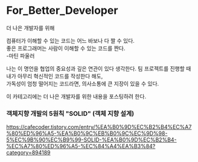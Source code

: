 # For_Better_Developer
더 나은 개발자를 위해

컴퓨터가 이해할 수 있는 코드는 어느 바보나 다 짤 수 있다.  
좋은 프로그래머는 사람이 이해할 수 있는 코드를 짠다.   
-마틴 파울러

나는 이 명언을 협업의 중요성과 깊은 연관이 있다 생각한다. 팀 프로젝트를 진행할 때 내가 아무리 혁신적인 코드를 작성한다 해도,  
가독성이 엄청 떨어지는 코드라면, 의사소통에 큰 지장이 있을 수 있다.

이 카테고리에는 더 나은 개발자를 위한 내용을 포스팅하려 한다.   

### 객체지향 개발의 5원칙 "SOLID" (객체 지향 설계)
https://cafecoder.tistory.com/entry/%EA%B0%9D%EC%B2%B4%EC%A7%80%ED%96%A5-%EA%B0%9C%EB%B0%9C%EC%9D%98-5%EC%9B%90%EC%B9%99-SOLID-%EA%B0%9D%EC%B2%B4-%EC%A7%80%ED%96%A5-%EC%84%A4%EA%B3%84?category=894189

